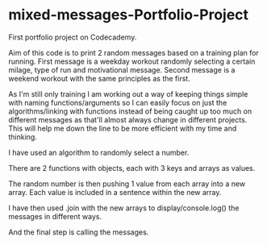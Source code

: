 # mixed-messages-Portfolio-Project

First portfolio project on Codecademy.

Aim of this code is to print 2 random messages based on a training plan for running. 
First message is a weekday workout randomly selecting a certain milage, type of run and motivational message.
Second message is a weekend workout with the same principles as the first.

As I'm still only training I am working out a way of keeping things simple with naming functions/arguments so I can easily focus on just the algorithms/linking with functions instead of being caught up too much on different messages as that'll almost always change in different projects. This will help me down the line to be more efficient with my time and thinking.

I have used an algorithm to randomly select a number.

There are 2 functions with objects, each with 3 keys and arrays as values.

The random number is then pushing 1 value from each array into a new array. Each value is included in a sentence within the new array.

I have then used .join with the new arrays to display/console.log() the messages in different ways.

And the final step is calling the messages.
